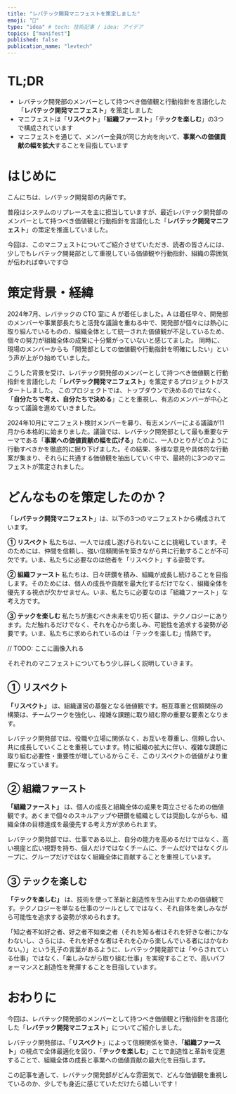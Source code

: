 ```yaml
---
title: "レバテック開発マニフェストを策定しました"
emoji: "🧭"
type: "idea" # tech: 技術記事 / idea: アイデア
topics: ["manifest"]
published: false
publication_name: "levtech"
---
```


# TL;DR
- レバテック開発部のメンバーとして持つべき価値観と行動指針を言語化した「**レバテック開発マニフェスト**」を策定しました
- マニフェストは「**リスペクト**」「**組織ファースト**」「**テックを楽しむ**」の3つで構成されています
- マニフェストを通じて、メンバー全員が同じ方向を向いて、**事業への価値貢献の幅を拡大**することを目指しています

# はじめに

こんにちは、レバテック開発部の内藤です。

普段はシステムのリプレースを主に担当していますが、最近レバテック開発部のメンバーとして持つべき価値観と行動指針を言語化した「**レバテック開発マニフェスト**」の策定を推進していました。

今回は、このマニフェストについてご紹介させていただき、読者の皆さんには、少しでもレバテック開発部として重視している価値観や行動指針、組織の雰囲気が伝われば幸いです😌

# 策定背景・経緯

2024年7月、レバテックの CTO 室に A が着任しました。A は着任早々、開発部のメンバーや事業部長たちと活発な議論を重ねる中で、開発部が個々には熱心に取り組んでいるものの、組織全体として統一された価値観が不足しているため、個々の努力が組織全体の成果に十分繋がっていないと感じてました。 同時に、現場のメンバーからも「開発部としての価値観や行動指針を明確にしたい」という声が上がり始めていました。

こうした背景を受け、レバテック開発部のメンバーとして持つべき価値観と行動指針を言語化した「**レバテック開発マニフェスト**」を策定するプロジェクトがスタートしました。 このプロジェクトでは、トップダウンで決めるのではなく、「**自分たちで考え、自分たちで決める**」ことを重視し、有志のメンバーが中心となって議論を進めていきました。

2024年10月にマニフェスト検討メンバーを募り、有志メンバーによる議論が11月から本格的に始まりました。議論では、レバテック開発部として最も重要なテーマである「**事業への価値貢献の幅を広げる**」ために、一人ひとりがどのように行動すべきかを徹底的に掘り下げました。その結果、多様な意見や具体的な行動案が集まり、それらに共通する価値観を抽出していく中で、最終的に3つのマニフェストが策定されました。

# どんなものを策定したのか？

「**レバテック開発マニフェスト**」は、以下の3つのマニフェストから構成されています。

**① リスペクト**
私たちは、一人では成し遂げられないことに挑戦しています。そのためには、仲間を信頼し、強い信頼関係を築きながら共に行動することが不可欠です。いま、私たちに必要なのは他者を「リスペクト」する姿勢です。

**② 組織ファースト**
私たちは、日々研鑽を積み、組織が成長し続けることを目指します。そのためには、個人の成長や貢献を最大化するだけでなく、組織全体を優先する視点が欠かせません。いま、私たちに必要なのは「組織ファースト」な考え方です。

**③ テックを楽しむ**
私たちが進むべき未来を切り拓く鍵は、テクノロジーにあります。ただ触れるだけでなく、それを心から楽しみ、可能性を追求する姿勢が必要です。いま、私たちに求められているのは「テックを楽しむ」情熱です。

// TODO: ここに画像入れる

それぞれのマニフェストについてもう少し詳しく説明していきます。

## ① リスペクト

**「リスペクト」** は、組織運営の基盤となる価値観です。相互尊重と信頼関係の構築は、チームワークを強化し、複雑な課題に取り組む際の重要な要素となります。

レバテック開発部では、役職や立場に関係なく、お互いを尊重し、信頼し合い、共に成長していくことを重視しています。特に組織の拡大に伴い、複雑な課題に取り組む必要性・重要性が増しているからこそ、このリスペクトの価値がより重要になっています。

## ② 組織ファースト

**「組織ファースト」** は、個人の成長と組織全体の成果を両立させるための価値観です。あくまで個々のスキルアップや研鑽を組織としては奨励しながらも、組織全体の目標達成を最優先する考え方が求められます。

レバテック開発部では、仕事である以上、自分の能力を高めるだけではなく、高い視座と広い視野を持ち、個人だけではなくチームに、チームだけではなくグループに、グループだけではなく組織全体に貢献することを重視しています。

## ③ テックを楽しむ

**「テックを楽しむ」** は、技術を使って革新と創造性を生み出すための価値観です。テクノロジーを単なる仕事のツールとしてではなく、それ自体を楽しみながら可能性を追求する姿勢が求められます。

「知之者不如好之者、好之者不如楽之者（それを知る者はそれを好きな者にかなわないし、さらには、それを好きな者はそれを心から楽しんでいる者にはかなわない。）」という孔子の言葉があるように、レバテック開発部では「やらされている仕事」ではなく、「楽しみながら取り組む仕事」を実現することで、高いパフォーマンスと創造性を発揮することを目指しています。

# おわりに

今回は、レバテック開発部のメンバーとして持つべき価値観と行動指針を言語化した「**レバテック開発マニフェスト**」についてご紹介しました。

レバテック開発部は、「**リスペクト**」によって信頼関係を築き、「**組織ファースト**」の視点で全体最適化を図り、「**テックを楽しむ**」ことで創造性と革新を促進することで、組織全体の成長と事業への価値貢献の最大化を目指します。

この記事を通して、レバテック開発部がどんな雰囲気で、どんな価値観を重視しているのか、少しでも身近に感じていただけたら嬉しいです！
